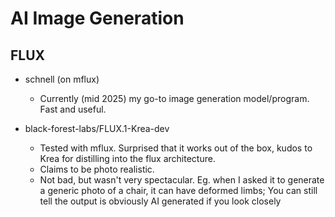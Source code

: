 # AI Image Generation

## FLUX

- schnell (on mflux)
  - Currently (mid 2025) my go-to image generation model/program. Fast and useful.

- black-forest-labs/FLUX.1-Krea-dev
  - Tested with mflux. Surprised that it works out of the box, kudos to Krea for distilling into the flux architecture.
  - Claims to be photo realistic.
  - Not bad, but wasn't very spectacular. Eg. when I asked it to generate a generic photo of a chair, it can have deformed limbs; You can still tell the output is obviously AI generated if you look closely
